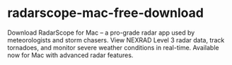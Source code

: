 # radarscope-mac-free-download
Download RadarScope for Mac – a pro-grade radar app used by meteorologists and storm chasers. View NEXRAD Level 3 radar data, track tornadoes, and monitor severe weather conditions in real-time. Available now for Mac with advanced radar features.
